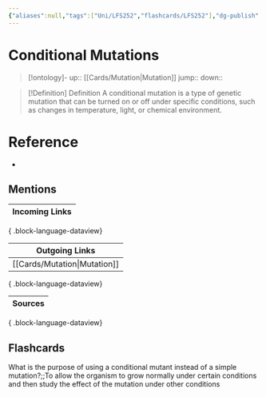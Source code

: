 ```yaml
---
{"aliases":null,"tags":["Uni/LFS252","flashcards/LFS252"],"dg-publish":true,"permalink":"/cards/conditional-mutations/","dgPassFrontmatter":true}
---
```


# Conditional Mutations

> [!ontology]-
> up:: [[Cards/Mutation\|Mutation]]
> jump:: 
> down:: 

> [!Definition] Definition
> A conditional mutation is a type of genetic mutation that can be turned on or off under specific conditions, such as changes in temperature, light, or chemical environment.

# Reference

- 

## Mentions

| Incoming Links |
| -------------- |

{ .block-language-dataview}

| Outgoing Links                  |
| ------------------------------- |
| [[Cards/Mutation\|Mutation]] |

{ .block-language-dataview}

| Sources |
| ------- |

{ .block-language-dataview}

## Flashcards

What is the purpose of using a conditional mutant instead of a simple mutation?;;To allow the organism to grow normally under certain conditions and then study the effect of the mutation under other conditions
<!--SR:!2024-09-04,3,250-->